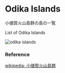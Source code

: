 Odika Islands 
===============

小値賀火山島群の島の一覧

List of Odika Islands 


![odika islands]()

### Reference

[wikipedia: 小値賀火山島群](https://ja.wikipedia.org/wiki/%E5%B0%8F%E5%80%A4%E8%B3%80%E7%81%AB%E5%B1%B1%E5%B3%B6%E7%BE%A4)


